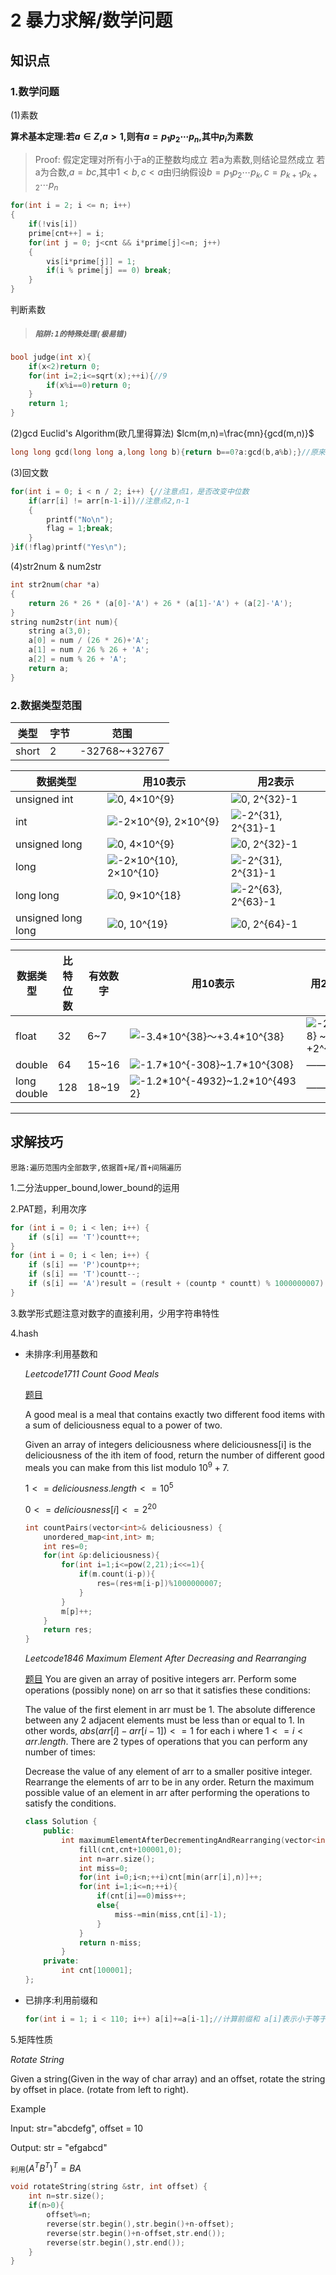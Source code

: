 # 2 暴力求解/数学问题
## 知识点
### 1.数学问题

(1)素数

**算术基本定理:若$a\in Z$,$a\gt 1$,则有$a=p_1p_2\cdots p_n$,其中$p_i$为素数**
>Proof:
>假定定理对所有小于a的正整数均成立 若a为素数,则结论显然成立 若a为合数,$a=bc$,其中$1\lt b,c\lt a$由归纳假设$b=p_1p_2\cdots p_k,c=p_{k+1}p_{k+2}\cdots p_n$

```cpp
for(int i = 2; i <= n; i++)
{
	if(!vis[i])
	prime[cnt++] = i;
	for(int j = 0; j<cnt && i*prime[j]<=n; j++)
	{
		vis[i*prime[j]] = 1;
		if(i % prime[j] == 0) break;
	}
}
```
判断素数
>##### `陷阱:1的特殊处理(极易错)`
```cpp
bool judge(int x){
	if(x<2)return 0;
    for(int i=2;i<=sqrt(x);++i){//9
        if(x%i==0)return 0;
    }
    return 1;
}
```
(2)gcd
Euclid's Algorithm(欧几里得算法)
$lcm(m,n)=\frac{mn}{gcd(m,n)}$
```cpp
long long gcd(long long a,long long b){return b==0?a:gcd(b,a%b);}//原来a>b现调换
```
(3)回文数
```cpp
for(int i = 0; i < n / 2; i++) {//注意点1，是否改变中位数
	if(arr[i] != arr[n-1-i])//注意点2,n-1
	{         
		printf("No\n");            
		flag = 1;break;        
	}    
}if(!flag)printf("Yes\n");
```
(4)str2num & num2str
```cpp
int str2num(char *a)
{
    return 26 * 26 * (a[0]-'A') + 26 * (a[1]-'A') + (a[2]-'A');
}
string num2str(int num){
    string a(3,0);
    a[0] = num / (26 * 26)+'A';
    a[1] = num / 26 % 26 + 'A';
    a[2] = num % 26 + 'A';
    return a;
}
```
### 2.数据类型范围
|类型|字节|范围|
|-|-|-|
|short|2|-32768~+32767|


<html>
<table>
<thead>
<tr>
<th>数据类型</th>
<th>用10表示</th>
<th>用2表示</th>
</tr>
</thead>
<tbody>
<tr>
<td>unsigned int</td>
<td><img class="math-inline" src="https://math.jianshu.com/math?formula=0%2C%204%C3%9710%5E%7B9%7D" alt="0, 4×10^{9}" mathimg="1"></td>
<td><img class="math-inline" src="https://math.jianshu.com/math?formula=0%2C%202%5E%7B32%7D-1" alt="0, 2^{32}-1" mathimg="1"></td>
</tr>
<tr>
<td>int</td>
<td><img class="math-inline" src="https://math.jianshu.com/math?formula=-2%C3%9710%5E%7B9%7D%2C%202%C3%9710%5E%7B9%7D" alt="-2×10^{9}, 2×10^{9}" mathimg="1"></td>
<td><img class="math-inline" src="https://math.jianshu.com/math?formula=-2%5E%7B31%7D%2C%202%5E%7B31%7D-1" alt="-2^{31}, 2^{31}-1" mathimg="1"></td>
</tr>
<tr>
<td>unsigned long</td>
<td><img class="math-inline" src="https://math.jianshu.com/math?formula=0%2C%204%C3%9710%5E%7B9%7D" alt="0, 4×10^{9}" mathimg="1"></td>
<td><img class="math-inline" src="https://math.jianshu.com/math?formula=0%2C%202%5E%7B32%7D-1" alt="0, 2^{32}-1" mathimg="1"></td>
</tr>
<tr>
<td>long</td>
<td><img class="math-inline" src="https://math.jianshu.com/math?formula=-2%C3%9710%5E%7B10%7D%2C%202%C3%9710%5E%7B10%7D" alt="-2×10^{10}, 2×10^{10}" mathimg="1"></td>
<td><img class="math-inline" src="https://math.jianshu.com/math?formula=-2%5E%7B31%7D%2C%202%5E%7B31%7D-1" alt="-2^{31}, 2^{31}-1" mathimg="1"></td>
</tr>
<tr>
<td>long long</td>
<td><img class="math-inline" src="https://math.jianshu.com/math?formula=0%2C%209%C3%9710%5E%7B18%7D" alt="0, 9×10^{18}" mathimg="1"></td>
<td><img class="math-inline" src="https://math.jianshu.com/math?formula=-2%5E%7B63%7D%2C%202%5E%7B63%7D-1" alt="-2^{63}, 2^{63}-1" mathimg="1"></td>
</tr>
<tr>
<td>unsigned long long</td>
<td><img class="math-inline" src="https://math.jianshu.com/math?formula=0%2C%2010%5E%7B19%7D" alt="0, 10^{19}" mathimg="1"></td>
<td><img class="math-inline" src="https://math.jianshu.com/math?formula=0%2C%202%5E%7B64%7D-1" alt="0, 2^{64}-1" mathimg="1"></td>
</tr>
</tbody>
</table>
<table>
<thead>
<tr>
<th>数据类型</th>
<th>比特位数</th>
<th>有效数字</th>
<th>用10表示</th>
<th>用2表示</th>
</tr>
</thead>
<tbody>
<tr>
<td>float</td>
<td>32</td>
<td>6~7</td>
<td><img class="math-inline" src="https://math.jianshu.com/math?formula=-3.4*10%5E%7B38%7D%EF%BD%9E%2B3.4*10%5E%7B38%7D" alt="-3.4*10^{38}～+3.4*10^{38}" mathimg="1"></td>
<td><img class="math-inline" src="https://math.jianshu.com/math?formula=-2%5E%7B128%7D%20~%20%2B2%5E%7B128%7D" alt="-2^{128} ~ +2^{128}" mathimg="1"></td>
</tr>
<tr>
<td>double</td>
<td>64</td>
<td>15~16</td>
<td><img class="math-inline" src="https://math.jianshu.com/math?formula=-1.7*10%5E%7B-308%7D~1.7*10%5E%7B308%7D" alt="-1.7*10^{-308}~1.7*10^{308}" mathimg="1"></td>
<td>——</td>
</tr>
<tr>
<td>long double</td>
<td>128</td>
<td>18~19</td>
<td><img class="math-inline" src="https://math.jianshu.com/math?formula=-1.2*10%5E%7B-4932%7D~1.2*10%5E%7B4932%7D" alt="-1.2*10^{-4932}~1.2*10^{4932}" mathimg="1"></td>
<td>——</td>
</tr>
</tbody>
</table>
</html>

---
## 求解技巧
`思路:遍历范围内全部数字,依据首+尾/首+间隔遍历`

1.二分法upper_bound,lower_bound的运用

2.PAT题，利用次序
```cpp
for (int i = 0; i < len; i++) {
	if (s[i] == 'T')countt++;
}
for (int i = 0; i < len; i++) {
	if (s[i] == 'P')countp++;
	if (s[i] == 'T')countt--;
	if (s[i] == 'A')result = (result + (countp * countt) % 1000000007) % 1000000007;
}
```
3.数学形式题注意对数字的直接利用，少用字符串特性

4.hash

- 未排序:利用基数和

    *Leetcode1711 Count Good Meals*

    [题目](https://leetcode-cn.com/problems/count-good-meals/)
    
    A good meal is a meal that contains exactly two different food items with a sum of deliciousness equal to a power of two.
    
    Given an array of integers deliciousness where deliciousness[i] is the deliciousness of the i​​​​​​th​​​​​​​​ item of food, return the number of different good meals you can make from this list modulo $10^9 + 7$.
    
    $1 <= deliciousness.length <= 10^5$

    $0 <= deliciousness[i] <= 2^{20}$
    ```cpp
    int countPairs(vector<int>& deliciousness) {
        unordered_map<int,int> m;
        int res=0;
        for(int &p:deliciousness){
            for(int i=1;i<=pow(2,21);i<<=1){
                if(m.count(i-p)){
                    res=(res+m[i-p])%1000000007; 
                }
            }
            m[p]++;
        }
        return res;
    }
    ```
    *Leetcode1846 Maximum Element After Decreasing and Rearranging*

    [题目](https://leetcode-cn.com/problems/maximum-element-after-decreasing-and-rearranging/)
    You are given an array of positive integers arr. Perform some operations (possibly none) on arr so that it satisfies these conditions:

    The value of the first element in arr must be 1.
    The absolute difference between any 2 adjacent elements must be less than or equal to 1. In other words, $abs(arr[i] - arr[i - 1]) <= 1$ for each i where $1 <= i < arr.length$. 
    There are 2 types of operations that you can perform any number of times:

    Decrease the value of any element of arr to a smaller positive integer.
    Rearrange the elements of arr to be in any order.
    Return the maximum possible value of an element in arr after performing the operations to satisfy the conditions.
    ```cpp
    class Solution {
        public:
            int maximumElementAfterDecrementingAndRearranging(vector<int>& arr) {
                fill(cnt,cnt+100001,0);
                int n=arr.size();
                int miss=0;
                for(int i=0;i<n;++i)cnt[min(arr[i],n)]++;
                for(int i=1;i<=n;++i){
                    if(cnt[i]==0)miss++;
                    else{
                        miss-=min(miss,cnt[i]-1);
                    }
                }
                return n-miss;
            }
        private:
            int cnt[100001];
    };
    ```
- 已排序:利用前缀和
    ```cpp
    for(int i = 1; i < 110; i++) a[i]+=a[i-1];//计算前缀和 a[i]表示小于等于i的数字有几个
    ```
5.矩阵性质

*Rotate String*

Given a string(Given in the way of char array) and an offset, rotate the string by offset in place. (rotate from left to right).

Example

Input: str="abcdefg", offset = 10

Output: str = "efgabcd"	

`利用`$(A^TB^T)^T=BA$

```cpp
void rotateString(string &str, int offset) {
    int n=str.size();
    if(n>0){
        offset%=n;
        reverse(str.begin(),str.begin()+n-offset);
        reverse(str.begin()+n-offset,str.end());
        reverse(str.begin(),str.end());
    }
}
```
